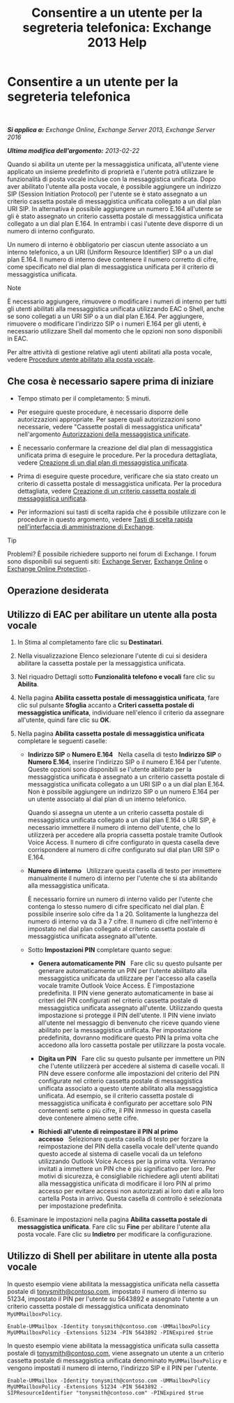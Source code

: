 ﻿---
title: 'Consentire a un utente per la segreteria telefonica: Exchange 2013 Help'
TOCTitle: Consentire a un utente per la segreteria telefonica
ms:assetid: ad027767-5e14-4cb1-9f8a-0791d9188db5
ms:mtpsurl: https://technet.microsoft.com/it-it/library/Bb124147(v=EXCHG.150)
ms:contentKeyID: 50481384
ms.date: 05/22/2018
mtps_version: v=EXCHG.150
f1_keywords:
- Microsoft.Exchange.Management.SnapIn.Esm.Recipients.EnableUnifiedMessagingWizardForm.EnableUnifiedMessagingWizardPage
ms.translationtype: MT
---

# Consentire a un utente per la segreteria telefonica

 

_**Si applica a:** Exchange Online, Exchange Server 2013, Exchange Server 2016_

_**Ultima modifica dell'argomento:** 2013-02-22_

Quando si abilita un utente per la messaggistica unificata, all'utente viene applicato un insieme predefinito di proprietà e l'utente potrà utilizzare le funzionalità di posta vocale incluse con la messaggistica unificata. Dopo aver abilitato l'utente alla posta vocale, è possibile aggiungere un indirizzo SIP (Session Initiation Protocol) per l'utente se è stato assegnato a un criterio cassetta postale di messaggistica unificata collegato a un dial plan URI SIP. In alternativa è possibile aggiungere un numero E.164 all'utente se gli è stato assegnato un criterio cassetta postale di messaggistica unificata collegato a un dial plan E.164. In entrambi i casi l'utente deve disporre di un numero di interno configurato.

Un numero di interno è obbligatorio per ciascun utente associato a un interno telefonico, a un URI (Uniform Resource Identifier) SIP o a un dial plan E.164. Il numero di interno deve contenere il numero corretto di cifre, come specificato nel dial plan di messaggistica unificata per il criterio di messaggistica unificata.


> [!NOTE]
> È necessario aggiungere, rimuovere o modificare i numeri di interno per tutti gli utenti abilitati alla messaggistica unificata utilizzando EAC o Shell, anche se sono collegati a un URI SIP o a un dial plan E.164. Per aggiungere, rimuovere o modificare l'indirizzo SIP o i numeri E.164 per gli utenti, è necessario utilizzare Shell dal momento che le opzioni non sono disponibili in EAC.



Per altre attività di gestione relative agli utenti abilitati alla posta vocale, vedere [Procedure utente abilitato alla posta vocale](voice-mail-enabled-user-procedures-exchange-2013-help.md).

## Che cosa è necessario sapere prima di iniziare

  - Tempo stimato per il completamento: 5 minuti.

  - Per eseguire queste procedure, è necessario disporre delle autorizzazioni appropriate. Per sapere quali autorizzazioni sono necessarie, vedere "Cassette postali di messaggistica unificata" nell'argomento [Autorizzazioni della messaggistica unificate](unified-messaging-permissions-exchange-2013-help.md).

  - È necessario confermare la creazione del dial plan di messaggistica unificata prima di eseguire le procedure. Per la procedura dettagliata, vedere [Creazione di un dial plan di messaggistica unificata](create-a-um-dial-plan-exchange-2013-help.md).

  - Prima di eseguire queste procedure, verificare che sia stato creato un criterio di cassetta postale di messaggistica unificata. Per la procedura dettagliata, vedere [Creazione di un criterio cassetta postale di messaggistica unificata](create-a-um-mailbox-policy-exchange-2013-help.md).

  - Per informazioni sui tasti di scelta rapida che è possibile utilizzare con le procedure in questo argomento, vedere [Tasti di scelta rapida nell'interfaccia di amministrazione di Exchange](keyboard-shortcuts-in-the-exchange-admin-center-exchange-online-protection-help.md).


> [!TIP]
> Problemi? È possibile richiedere supporto nei forum di Exchange. I forum sono disponibili sui seguenti siti: <A href="https://go.microsoft.com/fwlink/p/?linkid=60612">Exchange Server</A>, <A href="https://go.microsoft.com/fwlink/p/?linkid=267542">Exchange Online</A> o <A href="https://go.microsoft.com/fwlink/p/?linkid=285351">Exchange Online Protection</A>..



## Operazione desiderata

## Utilizzo di EAC per abilitare un utente alla posta vocale

1.  In Stima al completamento fare clic su **Destinatari**.

2.  Nella visualizzazione Elenco selezionare l'utente di cui si desidera abilitare la cassetta postale per la messaggistica unificata.

3.  Nel riquadro Dettagli sotto **Funzionalità telefono e vocali** fare clic su **Abilita**.

4.  Nella pagina **Abilita cassetta postale di messaggistica unificata**, fare clic sul pulsante **Sfoglia** accanto a **Criteri cassetta postale di messaggistica unificata**, individuare nell'elenco il criterio da assegnare all'utente, quindi fare clic su **OK**.

5.  Nella pagina **Abilita cassetta postale di messaggistica unificata** completare le seguenti caselle:
    
      - **Indirizzo SIP** o **Numero E.164**   Nella casella di testo **Indirizzo SIP** o **Numero E.164**, inserire l'indirizzo SIP o il numero E.164 per l'utente. Queste opzioni sono disponibili se l'utente abilitato per la messaggistica unificata è assegnato a un criterio cassetta postale di messaggistica unificata collegato a un URI SIP o a un dial plan E.164. Non è possibile aggiungere un indirizzo SIP o un numero E.164 per un utente associato al dial plan di un interno telefonico.
        
        Quando si assegna un utente a un criterio cassetta postale di messaggistica unificata collegato a un dial plan E.164 o URI SIP, è necessario immettere il numero di interno dell'utente, che lo utilizzerà per accedere alla propria cassetta postale tramite Outlook Voice Access. Il numero di cifre configurato in questa casella deve corrispondere al numero di cifre configurato sul dial plan URI SIP o E.164.
    
      - **Numero di interno**   Utilizzare questa casella di testo per immettere manualmente il numero di interno per l'utente che si sta abilitando alla messaggistica unificata.
        
        È necessario fornire un numero di interno valido per l'utente che contenga lo stesso numero di cifre specificato nel dial plan. È possibile inserire solo cifre da 1 a 20. Solitamente la lunghezza del numero di interno va da 3 a 7 cifre. Il numero di cifre nell'interno è impostato nel dial plan collegato al criterio cassetta postale di messaggistica unificata assegnato all'utente.
    
      - Sotto **Impostazioni PIN** completare quanto segue:
        
          - **Genera automaticamente PIN**   Fare clic su questo pulsante per generare automaticamente un PIN per l'utente abilitato alla messaggistica unificata da utilizzare per l'accesso alla casella vocale tramite Outlook Voice Access. È l'impostazione predefinita. Il PIN viene generato automaticamente in base ai criteri del PIN configurati nel criterio cassetta postale di messaggistica unificata assegnato all'utente. Utilizzando questa impostazione si protegge il PIN dell'utente. Il PIN viene inviato all'utente nel messaggio di benvenuto che riceve quando viene abilitato per la messaggistica unificata. Per impostazione predefinita, dovranno modificare questo PIN la prima volta che accedono alla loro cassetta postale per utilizzare la posta vocale.
        
          - **Digita un PIN**   Fare clic su questo pulsante per immettere un PIN che l'utente utilizzerà per accedere al sistema di caselle vocali. Il PIN deve essere conforme alle impostazioni del criterio del PIN configurate nel criterio cassetta postale di messaggistica unificata associato a questo utente abilitato alla messaggistica unificata. Ad esempio, se il criterio cassetta postale di messaggistica unificata è configurato per accettare solo PIN contenenti sette o più cifre, il PIN immesso in questa casella deve contenere almeno sette cifre.
        
          - **Richiedi all'utente di reimpostare il PIN al primo accesso**   Selezionare questa casella di testo per forzare la reimpostazione del PIN della casella vocale dell'utente quando questo accede al sistema di caselle vocali da un telefono utilizzando Outlook Voice Access per la prima volta. Verranno invitati a immettere un PIN che è più significativo per loro. Per motivi di sicurezza, è consigliabile richiedere agli utenti abilitati alla messaggistica unificata di modificare il loro PIN al primo accesso per evitare accessi non autorizzati ai loro dati e alla loro cartella Posta in arrivo. Questa casella di controllo è selezionata per impostazione predefinita.

6.  Esaminare le impostazioni nella pagina **Abilita cassetta postale di messaggistica unificata**. Fare clic su **Fine** per abilitare l'utente alla posta vocale. Fare clic su **Indietro** per modificare la configurazione.

## Utilizzo di Shell per abilitare in utente alla posta vocale

In questo esempio viene abilitata la messaggistica unificata nella cassetta postale di tonysmith@contoso.com, impostato il numero di interno su 51234, impostato il PIN per l'utente su 5643892 e assegnato l'utente a un criterio cassetta postale di messaggistica unificata denominato `MyUMMailboxPolicy`.

    Enable-UMMailbox -Identity tonysmith@contoso.com -UMMailboxPolicy MyUMMailboxPolicy -Extensions 51234 -PIN 5643892 -PINExpired $true

In questo esempio viene abilitata la messaggistica unificata sulla cassetta postale di tonysmith@contoso.com, viene assegnato un utente a un criterio cassetta postale di messaggistica unificata denominato `MyUMMailboxPolicy` e vengono impostati il numero di interno, l'indirizzo SIP e il PIN per l'utente.

    Enable-UMMailbox -Identity tonysmith@contoso.com -UMMailboxPolicy MyUMMailboxPolicy -Extensions 51234 -PIN 5643892 -SIPResourceIdentifier "tonysmith@contoso.com" -PINExpired $true


